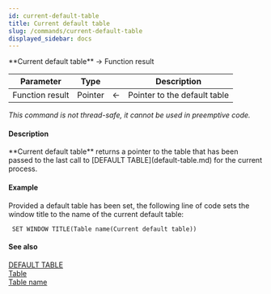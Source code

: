 ```yaml
---
id: current-default-table
title: Current default table
slug: /commands/current-default-table
displayed_sidebar: docs
---
```


<!--REF #_command_.Current default table.Syntax-->**Current default table**  -> Function result<!-- END REF-->
<!--REF #_command_.Current default table.Params-->
| Parameter | Type |  | Description |
| --- | --- | --- | --- |
| Function result | Pointer | &#8592; | Pointer to the default table |

<!-- END REF-->

*This command is not thread-safe, it cannot be used in preemptive code.*


#### Description 

<!--REF #_command_.Current default table.Summary-->**Current default table** returns a pointer to the table that has been passed to the last call to [DEFAULT TABLE](default-table.md) for the current process.<!-- END REF-->

#### Example 

Provided a default table has been set, the following line of code sets the window title to the name of the current default table:

```4d
 SET WINDOW TITLE(Table name(Current default table))
```

#### See also 

[DEFAULT TABLE](default-table.md)  
[Table](table.md)  
[Table name](table-name.md)  